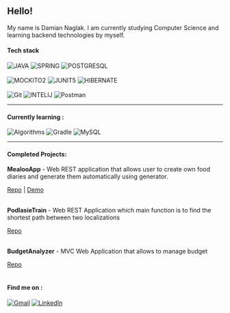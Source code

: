 Hello!
--
My name is Damian Naglak. I am currently studying Computer Science and learning backend technologies by myself.

#### Tech stack
<div>
    <img alt="JAVA" src="https://img.shields.io/badge/Java 11-orange?logo=java&logoColor=white&style=flat"/>
    <img alt="SPRING" src="https://img.shields.io/badge/Spring-white?logo=spring&style=flat"/>
    <img alt="POSTGRESQL" src="https://img.shields.io/badge/-PostgresSQL-blue?logo=postgresql&style=flat"/>
</div>
</br>
<div>
    <img alt="MOCKITO2" src="https://img.shields.io/badge/-Mockito%202-white"/>
    <img alt="JUNIT5" src="https://img.shields.io/badge/-Junit5-brightgreen"/>
    <img alt="HIBERNATE" src="https://img.shields.io/badge/-Hibernate-lightgrey"/> 
</div>
</br>
<div>
    <img alt="Git" src="https://img.shields.io/badge/Git-red?logo=git&logoColor=white&style=flat"/>
    <img alt="INTELIJ" src="https://img.shields.io/badge/-IntellIJ-lightgrey"/>
    <img alt="Postman" src="https://img.shields.io/badge/Postman-orange?logo=postman&logoColor=white&style=flat"/>
</div>
<hr/>

#### Currently learning :
  <div>
    <img alt="Algorithms" src="https://img.shields.io/badge/Algorithms-black?=white&style=flat"/>
    <img alt="Gradle" src="https://img.shields.io/badge/Gradle-black?=white&style=flat"/>
    <img alt="MySQL" src="https://img.shields.io/badge/MySQL-bluek?=white&style=flat"/>
  </div>
  <hr/>
  
#### Completed Projects:

<strong>MealooApp</strong> - Web REST application that allows user to create own food diaries and generate them automatically using generator.

<div>
<a href="https://github.com/naslakboss/MealooApp">Repo</a> | <a href="https://mealoodietapp.herokuapp.com/swagger-ui.html#/">Demo</a>
</div><br/>

<strong>PodlasieTrain</strong> -  Web REST Application which main function is to find the shortest path between two localizations

<div>
<a href="https://github.com/naslakboss/podlasietrain">Repo</a> 
</div><br/>

<strong>BudgetAnalyzer</strong> -  MVC Web Application that allows to manage budget

<div>
<a href="https://github.com/naslakboss/BudgetAnalyzer">Repo</a> 
</div><br/>

#### Find me on :
<div>
<a href="mailto:damiannaglak1@gmail.com"><img alt="Gmail" src="https://img.shields.io/badge/Gmail-red?style=flat&logo=gmail&logoColor=white"/></a>
<a href="https://www.linkedin.com/in/damian-naglak-3413391b1/">
 <img alt="LinkedIn" src="https://img.shields.io/badge/LinkedIn-blue?style=flat&logo=linkedin&logoColor=white"/></a>
</div>

<!--
**naslakboss/naslakboss** is a ✨ _special_ ✨ repository because its `README.md` (this file) appears on your GitHub profile.

Here are some ideas to get you started:

- 🔭 I’m currently working on ...
- 🌱 I’m currently learning ...
- 👯 I’m looking to collaborate on ...
- 🤔 I’m looking for help with ...
- 💬 Ask me about ...
- 📫 How to reach me: ...
- 😄 Pronouns: ...
- ⚡ Fun fact: ...
-->

